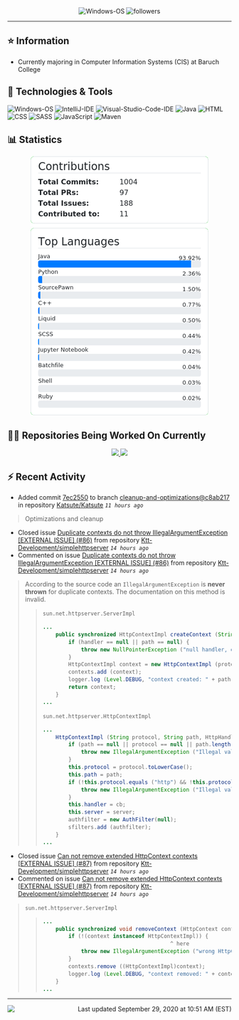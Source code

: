 <div align="center">
    <img 
        src="https://img.shields.io/badge/OS-Windows-informational?style=for-the-badge&color=3278be"
        alt="Windows-OS">
    <img 
        src="https://img.shields.io/github/followers/katsute?color=3278be&style=for-the-badge"
        alt="followers">
</div>

<hr>

## ⭐ Information

 - Currently majoring in Computer Information Systems (CIS) at Baruch College

## 🔧 Technologies & Tools

<img 
    src="https://img.shields.io/badge/OS-Windows-informational?style=flat-square&color=3278be"
    alt="Windows-OS">
<img 
    src="https://img.shields.io/badge/Editor-IntelliJ_IDEA-informational?style=flat-square&logo=intellij-idea&logoColor=white&color=3278be"
    alt="IntelliJ-IDE">
<img 
    src="https://img.shields.io/badge/Editor-Visual_Studio_Code-informational?style=flat-square&logo=Visual-Studio-Code&logoColor=white&color=3278be"
    alt="Visual-Studio-Code-IDE">
<img 
    src="https://img.shields.io/badge/Code-Java-informational?style=flat-square&logo=java&logoColor=white&color=3278be"
    alt="Java">
<img 
    src="https://img.shields.io/badge/Code-HTML-informational?style=flat-square&logo=html5&logoColor=white&color=3278be"
    alt="HTML">
<img 
    src="https://img.shields.io/badge/Code-CSS-informational?style=flat-square&logo=css-wizardry&logoColor=white&color=3278be"
    alt="CSS">
<img 
    src="https://img.shields.io/badge/Code-SASS-informational?style=flat-square&logo=sass&logoColor=white&color=3278be"
    alt="SASS">
<img 
    src="https://img.shields.io/badge/Code-JavaScript-informational?style=flat-square&logo=javascript&logoColor=white&color=3278be"
    alt="JavaScript">
<img 
    src="https://img.shields.io/badge/Tools-Maven-informational?style=flat-square&logo=apache-maven&logoColor=white&color=3278be"
    alt="Maven">

## 📊 Statistics
<div align="center">
    <a href="https://github.com/Katsute/Katsute/">
        <img src="https://github.com/Katsute/Katsute/blob/master/contributions.png">
    </a>
    <a href="https://github.com/Katsute/Katsute/">
        <img src="https://github.com/Katsute/Katsute/blob/master/languages.png">
    </a>
</div>

## 👨‍💻 Repositories Being Worked On Currently
<div align="center">
    <a href="https://github.com/Ktt-Development/ktt-development.github.io">
        <img
            src="https://github-readme-stats.vercel.app/api/pin/?username=ktt-development&repo=ktt-development.github.io&show_owner=true&title_color=3278be&text_color=202020">
    </a>
    <a href="https://github.com/Ktt-Development/rexedia">
        <img
            src="https://github-readme-stats.vercel.app/api/pin/?username=Ktt-Development&repo=rexedia&show_owner=true&title_color=3278be&text_color=202020">
    </a>
</div>

## ⚡ Recent Activity

 - Added commit [7ec2550](https://github.com/Katsute/Katsute/commit/7ec255025bc9a3601e7653ca356cdbea6f76a9d2) to branch [cleanup-and-optimizations@c8ab217](https://github.com/Katsute/Katsute/tree/cleanup-and-optimizations@c8ab217) in repository [Katsute/Katsute](https://github.com/Katsute/Katsute)  *`11 hours ago`*
  > Optimizations and cleanup
 - Closed issue [Duplicate contexts do not throw IllegalArgumentException [EXTERNAL ISSUE] (#86)](https://github.com/Ktt-Development/simplehttpserver/issues/86) from repository [Ktt-Development/simplehttpserver](https://github.com/Ktt-Development/simplehttpserver)  *`14 hours ago`*
 - Commented on issue [Duplicate contexts do not throw IllegalArgumentException [EXTERNAL ISSUE] (#86)](https://github.com/Ktt-Development/simplehttpserver/issues/86#issuecomment-700357752) from repository [Ktt-Development/simplehttpserver](https://github.com/Ktt-Development/simplehttpserver)  *`14 hours ago`*
  > According to the source code an `IllegalArgumentException` is **never thrown** for duplicate contexts. The documentation on this method is invalid.
  >  > `sun.net.httpserver.ServerImpl`
  >  > ```java
  >  > ...
  >  >     public synchronized HttpContextImpl createContext (String path, HttpHandler handler) {
  >  >         if (handler == null || path == null) {
  >  >             throw new NullPointerException ("null handler, or path parameter");
  >  >         }
  >  >         HttpContextImpl context = new HttpContextImpl (protocol, path, handler, this);
  >  >         contexts.add (context);
  >  >         logger.log (Level.DEBUG, "context created: " + path);
  >  >         return context;
  >  >     }
  >  > ...
  >  > ```
  >  > `sun.net.httpserver.HttpContextImpl`
  >  > ```java
  >  > ...
  >  >     HttpContextImpl (String protocol, String path, HttpHandler cb, ServerImpl server) {
  >  >         if (path == null || protocol == null || path.length() < 1 || path.charAt(0) != '/') {
  >  >             throw new IllegalArgumentException ("Illegal value for path or protocol");
  >  >         }
  >  >         this.protocol = protocol.toLowerCase();
  >  >         this.path = path;
  >  >         if (!this.protocol.equals ("http") && !this.protocol.equals ("https")) {
  >  >             throw new IllegalArgumentException ("Illegal value for protocol");
  >  >         }
  >  >         this.handler = cb;
  >  >         this.server = server;
  >  >         authfilter = new AuthFilter(null);
  >  >         sfilters.add (authfilter);
  >  >     }
  >  > ...
  >  > ```
 - Closed issue [Can not remove extended HttpContext contexts [EXTERNAL ISSUE] (#87)](https://github.com/Ktt-Development/simplehttpserver/issues/87) from repository [Ktt-Development/simplehttpserver](https://github.com/Ktt-Development/simplehttpserver)  *`14 hours ago`*
 - Commented on issue [Can not remove extended HttpContext contexts [EXTERNAL ISSUE] (#87)](https://github.com/Ktt-Development/simplehttpserver/issues/87#issuecomment-700356595) from repository [Ktt-Development/simplehttpserver](https://github.com/Ktt-Development/simplehttpserver)  *`14 hours ago`*
  > `sun.net.httpserver.ServerImpl`
  >  > ```java
  >  > ...
  >  >     public synchronized void removeContext (HttpContext context) throws IllegalArgumentException {
  >  >         if (!(context instanceof HttpContextImpl)) {
  >  >                                         ^ here
  >  >             throw new IllegalArgumentException ("wrong HttpContext type");
  >  >         }
  >  >         contexts.remove ((HttpContextImpl)context);
  >  >         logger.log (Level.DEBUG, "context removed: " + context.getPath());
  >  >     }
  >  > ...
  >  > ```

---
<img align="left" src="https://github.com/Katsute/Katsute/workflows/Update%20README.md/badge.svg"><p align="right">Last updated September 29, 2020 at 10:51 AM (EST)</p>
